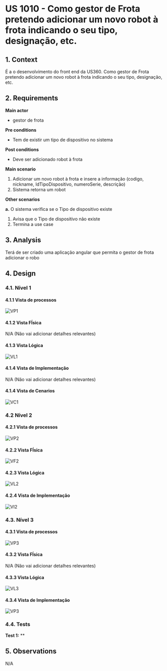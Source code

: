 # US 1010 - Como gestor de Frota pretendo adicionar um novo robot à frota indicando o seu tipo, designação, etc.

## 1. Context

É a o desenvolvimento do front end da US360.
Como gestor de Frota pretendo adicionar um novo robot à frota indicando o seu tipo, designação, etc.

## 2. Requirements

**Main actor**

* gestor de frota

**Pre conditions**

* Tem de existir um tipo de dispositivo no sistema

**Post conditions**

* Deve ser adicionado robot à frota

**Main scenario**
1. Adicionar um novo robot à frota e insere a informação (codigo, nickname, IdTipoDispositivo, numeroSerie, descrição)
2. Sistema retorna um robot

**Other scenarios**

**a.** O sistema verifica se o Tipo de dispositivo existe
1. Avisa que o Tipo de dispositivo não existe
2. Termina a use case


## 3. Analysis

Terá de ser criado uma aplicação angular que permita o gestor de frota adicionar o robo

## 4. Design

### 4.1. Nível 1

#### 4.1.1 Vista de processos

![VP1](N1/US1010_VP.svg)

#### 4.1.2 Vista FÍsica

N/A (Não vai adicionar detalhes relevantes)

#### 4.1.3 Vista Lógica

![VL1](../N1/VL.svg)

#### 4.1.4 Vista de Implementação

N/A (Não vai adicionar detalhes relevantes)

#### 4.1.4 Vista de Cenarios

![VC1](../N1/VC.svg)

### 4.2 Nível 2

#### 4.2.1 Vista de processos

![VP2](N2/US1010_VP.svg)

#### 4.2.2 Vista FÍsica

![VF2](../N2/VF.svg)


#### 4.2.3 Vista Lógica

![VL2](../N2/VL.svg)

#### 4.2.4 Vista de Implementação

![VI2](../N2/VI.svg)

### 4.3. Nível 3 

#### 4.3.1 Vista de processos

![VP3](N3/US1010_VP.svg)


#### 4.3.2 Vista FÍsica

N/A (Não vai adicionar detalhes relevantes)

#### 4.3.3 Vista Lógica

![VL3](../N3/VL_SPA.svg)


#### 4.3.4 Vista de Implementação

![VP3](../N3/VI_SPA.svg)



### 4.4. Tests

**Test 1:** **

## 5. Observations
N/A
